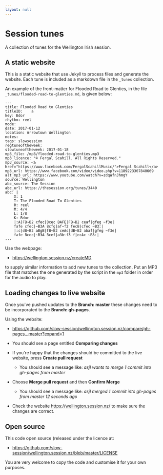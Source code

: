 ```yaml
---
layout: null
---
```


Session tunes
=============

A collection of tunes for the Wellington Irish session.

A static website
----------------

This is a static website that use Jekyll to process files and generate the
website. Each tune is included as a markdown file in the `_tunes` collection.

An example of the front-matter for Flooded Road to Glenties, in the file `_tunes/flooded-road-to-glenties.md`, is given below:

```
---
title: Flooded Road to Glenties
titleID:    a
key: Bdor
rhythm: reel
mode:
date: 2017-01-12
location: Arrowtown Wellington
notes:
tags: slowsession
regtuneoftheweek:
slowtuneoftheweek: 2017-01-18
mp3_file: /mp3/flooded-road-to-glenties.mp3
mp3_licence: "© Fergal Scahill. All Rights Reserved."
mp3_source: <a href="https://www.facebook.com/FergalScahillMusic/">Fergal Scahill</a>
mp3_url: https://www.facebook.com/video/video.php?v=1189223307840669
alt_mp3_url: https://www.youtube.com/watch?v=zdqWfnJhmgY
source: Wellington
abc_source: The Session
abc_url: https://thesession.org/tunes/3440
abc: |
    X: 1
    T: The Flooded Road To Glenties
    R: reel
    M: 4/4
    L: 1/8
    K: Bdor
    |:A|FB~B2 cfec|Bcec BAFE|FB~B2 ceaf|gfeg ~f3e|
    fafe cfec|~B3A Bcfg|af~f2 fecB|cfec ~B3:|
    |:c|dB~B2 aBgB|fB~B2 ceAc|dB~B2 abaf|gfeg ~f3e|
    fafe Bcec|~B3A Bcef|a3b~f3 f|ecAc ~B3:|
---
```

Use the webpage:

 * <https://wellington.session.nz/createMD>

to supply similar information to add new tunes to the collection. Put an MP3
file that matches the one generated by the script in the `mp3` folder in order
for the audio to play.

Loading changes to live website
-------------------------------

Once you've pushed updates to the **Branch: master** these changes need to be incorporated to the
**Branch: gh-pages**.

Using the website:

 * <https://github.com/slow-session/wellington.session.nz/compare/gh-pages...master?expand=1>
 
  * You should see a page entitled **Comparing changes**
  * If you're happy that the changes should be committed to the live website, press **Create pull request**
    * You should see a message like: *asjl  wants to merge 1 commit into gh-pages from master*
  * Choose **Merge pull request** and then **Confirm Merge**
    * You should see a message like: *asjl  merged 1 commit into gh-pages from master 12 seconds ago*
  * Check the website <https://wellington.session.nz/> to make sure the changes are correct.

Open source
-----------

This code open source (released under the licence at:

 * <https://github.com/slow-session/wellington.session.nz/blob/master/LICENSE>

You are very welcome to copy the code and customise it for your own purposes.
